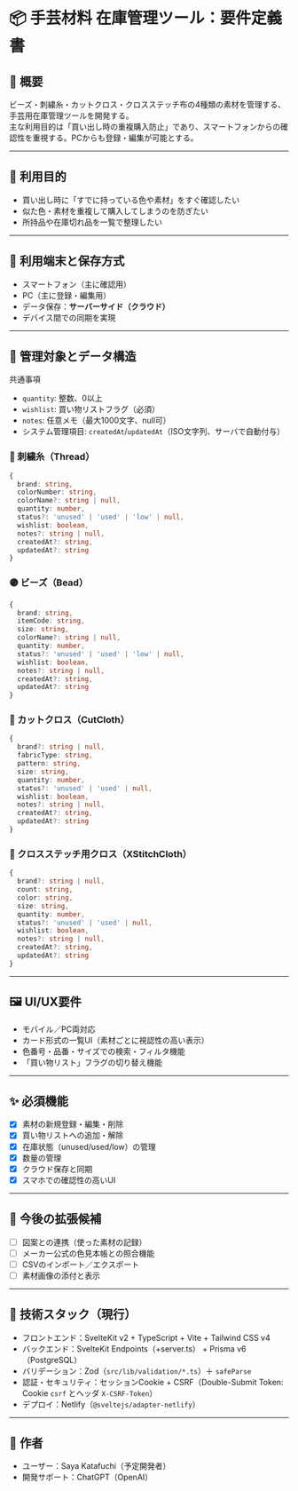 # 📦 手芸材料 在庫管理ツール：要件定義書

## 🧭 概要

ビーズ・刺繍糸・カットクロス・クロスステッチ布の4種類の素材を管理する、手芸用在庫管理ツールを開発する。  
主な利用目的は「買い出し時の重複購入防止」であり、スマートフォンからの確認性を重視する。PCからも登録・編集が可能とする。

---

## 🎯 利用目的

- 買い出し時に「すでに持っている色や素材」をすぐ確認したい
- 似た色・素材を重複して購入してしまうのを防ぎたい
- 所持品や在庫切れ品を一覧で整理したい

---

## 📱 利用端末と保存方式

- スマートフォン（主に確認用）
- PC（主に登録・編集用）
- データ保存：**サーバーサイド（クラウド）**
- デバイス間での同期を実現

---

## 🧩 管理対象とデータ構造

共通事項

- `quantity`: 整数、0以上
- `wishlist`: 買い物リストフラグ（必須）
- `notes`: 任意メモ（最大1000文字、null可）
- システム管理項目: `createdAt`/`updatedAt`（ISO文字列、サーバで自動付与）

### 🧵 刺繍糸（Thread）

```ts
{
  brand: string,
  colorNumber: string,
  colorName?: string | null,
  quantity: number,
  status?: 'unused' | 'used' | 'low' | null,
  wishlist: boolean,
  notes?: string | null,
  createdAt?: string,
  updatedAt?: string
}
```

### 🟣 ビーズ（Bead）

```ts
{
  brand: string,
  itemCode: string,
  size: string,
  colorName?: string | null,
  quantity: number,
  status?: 'unused' | 'used' | 'low' | null,
  wishlist: boolean,
  notes?: string | null,
  createdAt?: string,
  updatedAt?: string
}
```

### 🧵 カットクロス（CutCloth）

```ts
{
  brand?: string | null,
  fabricType: string,
  pattern: string,
  size: string,
  quantity: number,
  status?: 'unused' | 'used' | null,
  wishlist: boolean,
  notes?: string | null,
  createdAt?: string,
  updatedAt?: string
}
```

### 🧵 クロスステッチ用クロス（XStitchCloth）

```ts
{
  brand?: string | null,
  count: string,
  color: string,
  size: string,
  quantity: number,
  status?: 'unused' | 'used' | null,
  wishlist: boolean,
  notes?: string | null,
  createdAt?: string,
  updatedAt?: string
}
```

---

## 🖼️ UI/UX要件

- モバイル／PC両対応
- カード形式の一覧UI（素材ごとに視認性の高い表示）
- 色番号・品番・サイズでの検索・フィルタ機能
- 「買い物リスト」フラグの切り替え機能

---

## ✨ 必須機能

- [x] 素材の新規登録・編集・削除
- [x] 買い物リストへの追加・解除
- [x] 在庫状態（unused/used/low）の管理
- [x] 数量の管理
- [x] クラウド保存と同期
- [x] スマホでの確認性の高いUI

---

## 🌱 今後の拡張候補

- [ ] 図案との連携（使った素材の記録）
- [ ] メーカー公式の色見本帳との照合機能
- [ ] CSVのインポート／エクスポート
- [ ] 素材画像の添付と表示

---

## 🚧 技術スタック（現行）

- フロントエンド：SvelteKit v2 + TypeScript + Vite + Tailwind CSS v4
- バックエンド：SvelteKit Endpoints（+server.ts） + Prisma v6（PostgreSQL）
- バリデーション：Zod（`src/lib/validation/*.ts`）＋ `safeParse`
- 認証・セキュリティ：セッションCookie + CSRF（Double-Submit Token: Cookie `csrf` とヘッダ `X-CSRF-Token`）
- デプロイ：Netlify（`@sveltejs/adapter-netlify`）

---

## 👤 作者

- ユーザー：Saya Katafuchi（予定開発者）
- 開発サポート：ChatGPT（OpenAI）
